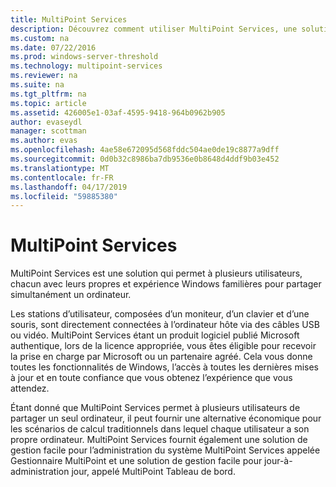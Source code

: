 ```yaml
---
title: MultiPoint Services
description: Découvrez comment utiliser MultiPoint Services, une solution qui permet à plusieurs utilisateurs d’accéder au même système
ms.custom: na
ms.date: 07/22/2016
ms.prod: windows-server-threshold
ms.technology: multipoint-services
ms.reviewer: na
ms.suite: na
ms.tgt_pltfrm: na
ms.topic: article
ms.assetid: 426005e1-03af-4595-9418-964b0962b905
author: evaseydl
manager: scottman
ms.author: evas
ms.openlocfilehash: 4ae58e672095d568fddc504ae0de19c8877a9dff
ms.sourcegitcommit: 0d0b32c8986ba7db9536e0b8648d4ddf9b03e452
ms.translationtype: MT
ms.contentlocale: fr-FR
ms.lasthandoff: 04/17/2019
ms.locfileid: "59885380"
---
```

# <a name="multipoint-services"></a>MultiPoint Services
MultiPoint Services est une solution qui permet à plusieurs utilisateurs, chacun avec leurs propres et expérience Windows familières pour partager simultanément un ordinateur.

Les stations d’utilisateur, composées d’un moniteur, d’un clavier et d’une souris, sont directement connectées à l’ordinateur hôte via des câbles USB ou vidéo. MultiPoint Services étant un produit logiciel publié Microsoft authentique, lors de la licence appropriée, vous êtes éligible pour recevoir la prise en charge par Microsoft ou un partenaire agréé. Cela vous donne toutes les fonctionnalités de Windows, l’accès à toutes les dernières mises à jour et en toute confiance que vous obtenez l’expérience que vous attendez.

Étant donné que MultiPoint Services permet à plusieurs utilisateurs de partager un seul ordinateur, il peut fournir une alternative économique pour les scénarios de calcul traditionnels dans lequel chaque utilisateur a son propre ordinateur. MultiPoint Services fournit également une solution de gestion facile pour l’administration du système MultiPoint Services appelée Gestionnaire MultiPoint et une solution de gestion facile pour jour\-à\-administration jour, appelé MultiPoint Tableau de bord.  
  